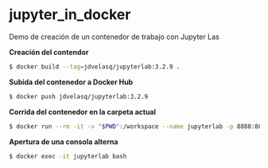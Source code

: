 # jupyter_in_docker
Demo de creación de un contenedor de trabajo con Jupyter Las


**Creación del contendor**

```bash
$ docker build --tag=jdvelasq/jupyterlab:3.2.9 .
```

**Subida del contenedor a Docker Hub**

```bash
$ docker push jdvelasq/jupyterlab:3.2.9
```

**Corrida del contenedor en la carpeta actual**

```bash 
$ docker run --rm -it -v "$PWD":/workspace --name jupyterlab -p 8888:8888 jdvelasq/jupyterlab:3.2.9
```

**Apertura de una consola alterna**

```bash
$ docker exec -it jupyterlab bash
```

